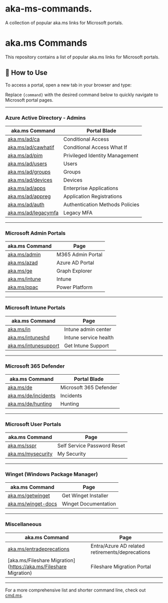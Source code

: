 # aka-ms-commands.

A collection of popular aka.ms links for Microsoft portals.

# aka.ms Commands

This repository contains a list of popular aka.ms links for Microsoft portals.

## 🚀 How to Use

To access a portal, open a new tab in your browser and type:

Replace `{command}` with the desired command below to quickly navigate to Microsoft portal pages.

---

### **Azure Active Directory - Admins**
| aka.ms Command            | Portal Blade                  |
|---------------------------|-------------------------------|
| [aka.ms/ad/ca](https://aka.ms/ad/ca)   | Conditional Access            |
| [aka.ms/ad/cawhatif](https://aka.ms/ad/cawhatif) | Conditional Access What If  |
| [aka.ms/ad/pim](https://aka.ms/ad/pim)   | Privileged Identity Management |
| [aka.ms/ad/users](https://aka.ms/ad/users) | Users                          |
| [aka.ms/ad/groups](https://aka.ms/ad/groups) | Groups                         |
| [aka.ms/ad/devices](https://aka.ms/ad/devices) | Devices                        |
| [aka.ms/ad/apps](https://aka.ms/ad/apps) | Enterprise Applications       |
| [aka.ms/ad/appreg](https://aka.ms/ad/appreg) | Application Registrations     |
| [aka.ms/ad/auth](https://aka.ms/ad/auth) | Authentication Methods Policies |
| [aka.ms/ad/legacymfa](https://aka.ms/ad/legacymfa) | Legacy MFA                    |

---

### **Microsoft Admin Portals**
| aka.ms Command            | Page                          |
|---------------------------|-------------------------------|
| [aka.ms/admin](https://aka.ms/admin)    | M365 Admin Portal             |
| [aka.ms/azad](https://aka.ms/azad)      | Azure AD Portal               |
| [aka.ms/ge](https://aka.ms/ge)          | Graph Explorer                |
| [aka.ms/intune](https://aka.ms/intune)  | Intune                        |
| [aka.ms/ppac](https://aka.ms/ppac)      | Power Platform                |

---

### **Microsoft Intune Portals**
| aka.ms Command            | Page                          |
|---------------------------|-------------------------------|
| [aka.ms/in](https://aka.ms/in)    | Intune admin center           |
| [aka.ms/intuneshd](https://aka.ms/intuneshd)  | Intune service health         |
| [aka.ms/intunesupport](https://aka.ms/intunesupport) | Get Intune Support           |

---

### **Microsoft 365 Defender**
| aka.ms Command            | Portal Blade                  |
|---------------------------|-------------------------------|
| [aka.ms/de](https://aka.ms/de)            | Microsoft 365 Defender        |
| [aka.ms/de/incidents](https://aka.ms/de/incidents) | Incidents                     |
| [aka.ms/de/hunting](https://aka.ms/de/hunting)   | Hunting                       |

---

### **Microsoft User Portals**
| aka.ms Command            | Page                          |
|---------------------------|-------------------------------|
| [aka.ms/sspr](https://aka.ms/sspr)        | Self Service Password Reset   |
| [aka.ms/mysecurity](https://aka.ms/mysecurity) | My Security                  |

---

### **Winget (Windows Package Manager)**
| aka.ms Command            | Page                          |
|---------------------------|-------------------------------|
| [aka.ms/getwinget](https://aka.ms/getwinget)  | Get Winget Installer          |
| [aka.ms/winget-docs](https://aka.ms/winget-docs) | Winget Documentation         |

---

### **Miscellaneous**
| aka.ms Command            | Page                          |
|---------------------------|-------------------------------|
| [aka.ms/entradeprecations](https://aka.ms/entradeprecations) | Entra/Azure AD related retirements/deprecations |
| [aka.ms/Fileshare Migration](https://aka.ms/Fileshare Migration) | Fileshare Migration Portal   |

---

For a more comprehensive list and shorter command line, check out [cmd.ms](https://cmd.ms).
